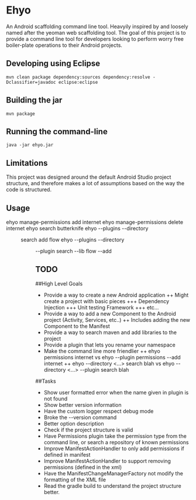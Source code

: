Ehyo
====
An Android scaffolding command line tool. Heavyily inspired by and loosely named after the yeoman web scaffolding tool. The goal of this project is to provide a command line tool for developers looking to perform worry free boiler-plate operations to their Android projects.

Developing using Eclipse
------------------------
`mvn clean package dependency:sources dependency:resolve -Dclassifier=javadoc eclipse:eclipse`

Building the jar
----------------
`mvn package`

Running the command-line
------------------------
`java -jar ehyo.jar`

Limitations
-----------
This project was designed around the default Android Studio project structure, and therefore makes a lot of assumptions based on the way the code is structured. 

Usage
-----
ehyo manage-permissions add internet
ehyo manage-permissions delete internet
ehyo search butterknife
ehyo --plugins <ns> --directory <dir> search add flow
ehyo --plugins <ns> --directory <dir> --plugin search --lib flow --add

TODO
----
##High Level Goals
+ Provide a way to create a new Android application
++ Might create a project with basic pieces
+++ Dependency Injection
+++ Unit testing Framework
+++ etc...
+ Provide a way to add a new Component to the Android project (Activity, Services, etc..)
++ Includes adding the new Component to the Manifest
+ Provide a way to search maven and add libraries to the project
+ Provide a plugin that lets you rename your namespace
+ Make the command line more friendlier
++ ehyo permissions internet vs ehyo --plugin permissions --add internet
++ ehyo --directory <...> search blah vs ehyo --directory <...> --plugin search blah

##Tasks
+ Show user formatted error when the name given in plugin is not found
+ Show better version information
+ Have the custom logger respect debug mode
+ Broke the --version command
+ Better option description
+ Check if the project structure is valid
+ Have Permissions plugin take the permission type from the command line, or search a repository of known permissions
+ Improve ManifestActionHandler to only add permissions if defined in manifest
+ Improve ManifestActionHandler to support removing permissions (defined in the xml)
+ Have the ManifestChangeManagerFactory not modify the formatting of the XML file
+ Read the gradle build to understand the project structure better.
